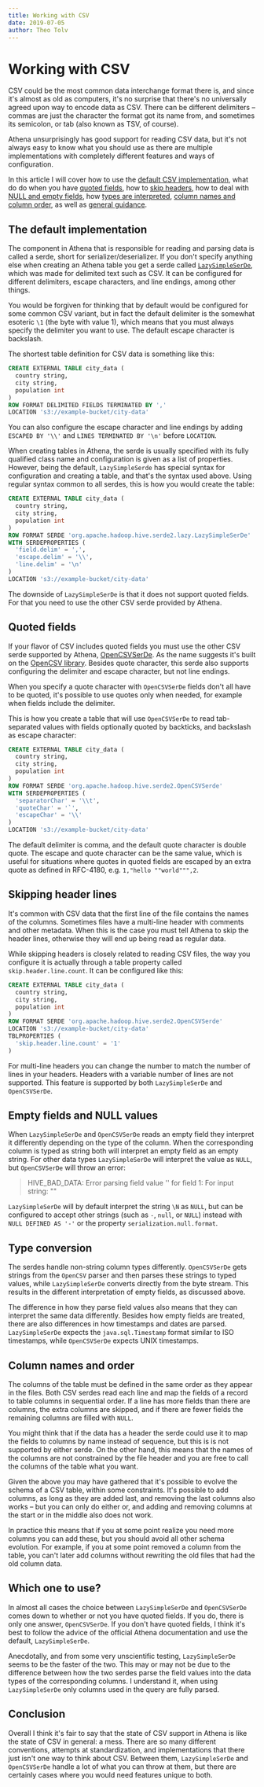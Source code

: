 ```yaml
---
title: Working with CSV
date: 2019-07-05
author: Theo Tolv
---
```

# Working with CSV

CSV could be the most common data interchange format there is, and since it's almost as old as computers, it's no surprise that there's no universally agreed upon way to encode data as CSV. There can be different delimiters – commas are just the character the format got its name from, and sometimes its semicolon, or tab (also known as TSV, of course).

Athena unsurprisingly has good support for reading CSV data, but it's not always easy to know what you should use as there are multiple implementations with completely different features and ways of configuration.

In this article I will cover how to use the [default CSV implementation](#the-default-implementation), what do do when you have [quoted fields](#quoted-fields), how to [skip headers](#skipping-header-lines), how to deal with [NULL and empty fields](#empty-fields-and-null-values), how [types are interpreted](#type-conversion), [column names and column order](#column-names-and-order), as well as [general guidance](#which-one-to-use).

## The default implementation

The component in Athena that is responsible for reading and parsing data is called a serde, short for serializer/deserializer. If you don't specify anything else when creating an Athena table you get a serde called [`LazySimpleSerDe`][1], which was made for delimited text such as CSV. It can be configured for different delimiters, escape characters, and line endings, among other things.

You would be forgiven for thinking that by default would be configured for some common CSV variant, but in fact the default delimiter is the somewhat esoteric `\1` (the byte with value 1), which means that you must always specify the delimiter you want to use. The default escape character is backslash.

The shortest table definition for CSV data is something like this:

```sql
CREATE EXTERNAL TABLE city_data (
  country string,
  city string,
  population int
)
ROW FORMAT DELIMITED FIELDS TERMINATED BY ','
LOCATION 's3://example-bucket/city-data'
```

You can also configure the escape character and line endings by adding `ESCAPED BY '\\'` and `LINES TERMINATED BY '\n'` before `LOCATION`.

When creating tables in Athena, the serde is usually specified with its fully qualified class name and configuration is given as a list of properties. However, being the default, `LazySimpleSerde` has special syntax for configuration and creating a table, and that's the syntax used above. Using regular syntax common to all serdes, this is how you would create the table:

```sql
CREATE EXTERNAL TABLE city_data (
  country string,
  city string,
  population int
)
ROW FORMAT SERDE 'org.apache.hadoop.hive.serde2.lazy.LazySimpleSerDe'
WITH SERDEPROPERTIES (
  'field.delim' = ',',
  'escape.delim' = '\\',
  'line.delim' = '\n'
)
LOCATION 's3://example-bucket/city-data'
```

The downside of `LazySimpleSerDe` is that it does not support quoted fields. For that you need to use the other CSV serde provided by Athena.

## Quoted fields

If your flavor of CSV includes quoted fields you must use the other CSV serde supported by Athena, [OpenCSVSerDe][2]. As the name suggests it's built on the [OpenCSV library](http://opencsv.sourceforge.net). Besides quote character, this serde also supports configuring the delimiter and escape character, but not line endings.

When you specify a quote character with `OpenCSVSerDe` fields don't all have to be quoted, it's possible to use quotes only when needed, for example when fields include the delimiter.

This is how you create a table that will use `OpenCSVSerDe` to read tab-separated values with fields optionally quoted by backticks, and backslash as escape character:

```sql
CREATE EXTERNAL TABLE city_data (
  country string,
  city string,
  population int
)
ROW FORMAT SERDE 'org.apache.hadoop.hive.serde2.OpenCSVSerde'
WITH SERDEPROPERTIES (
  'separatorChar' = '\\t',
  'quoteChar' = '`',
  'escapeChar' = '\\'
)
LOCATION 's3://example-bucket/city-data'
```

The default delimiter is comma, and the default quote character is double quote. The escape and quote character can be the same value, which is useful for situations where quotes in quoted fields are escaped by an extra quote as defined in RFC-4180, e.g. `1,"hello ""world""",2`.

## Skipping header lines

It's common with CSV data that the first line of the file contains the names of the columns. Sometimes files have a multi-line header with comments and other metadata. When this is the case you must tell Athena to skip the header lines, otherwise they will end up being read as regular data.

While skipping headers is closely related to reading CSV files, the way you configure it is actually through a table property called `skip.header.line.count`. It can be configured like this:

```sql
CREATE EXTERNAL TABLE city_data (
  country string,
  city string,
  population int
)
ROW FORMAT SERDE 'org.apache.hadoop.hive.serde2.OpenCSVSerde'
LOCATION 's3://example-bucket/city-data'
TBLPROPERTIES (
  'skip.header.line.count' = '1'
)
```

For multi-line headers you can change the number to match the number of lines in your headers. Headers with a variable number of lines are not supported. This feature is supported by both `LazySimpleSerDe` and `OpenCSVSerDe`.

## Empty fields and NULL values

When `LazySimpleSerDe` and `OpenCSVSerDe` reads an empty field they interpret it differently depending on the type of the column. When the corresponding column is typed as string both will interpret an empty field as an empty string. For other data types `LazySimpleSerDe` will interpret the value as `NULL`, but `OpenCSVSerDe` will throw an error:

> HIVE_BAD_DATA: Error parsing field value '' for field 1: For input string: ""

`LazySimpleSerDe` will by default interpret the string `\N` as `NULL`, but can be configured to accept other strings (such as `-`, `null`, or `NULL`) instead with `NULL DEFINED AS '-'` or the property `serialization.null.format`.

## Type conversion

The serdes handle non-string column types differently. `OpenCSVSerDe` gets strings from the `OpenCSV` parser and then parses these strings to typed values, while `LazySimpleSerDe` converts directly from the byte stream. This results in the different interpretation of empty fields, as discussed above.

The difference in how they parse field values also means that they can interpret the same data differently. Besides how empty fields are treated, there are also differences in how timestamps and dates are parsed. `LazySimpleSerDe` expects the `java.sql.Timestamp` format similar to ISO timestamps, while `OpenCSVSerDe` expects UNIX timestamps.

## Column names and order

The columns of the table must be defined in the same order as they appear in the files. Both CSV serdes read each line and map the fields of a record to table columns in sequential order. If a line has more fields than there are columns, the extra columns are skipped, and if there are fewer fields the remaining columns are filled with `NULL`.

You might think that if the data has a header the serde could use it to map the fields to columns by name instead of sequence, but this is is not supported by either serde. On the other hand, this means that the names of the columns are not constrained by the file header and you are free to call the columns of the table what you want.

Given the above you may have gathered that it's possible to evolve the schema of a CSV table, within some constraints. It's possible to add columns, as long as they are added last, and removing the last columns also works – but you can only do either or, and adding and removing columns at the start or in the middle also does not work.

In practice this means that if you at some point realize you need more columns you can add these, but you should avoid all other schema evolution. For example, if you at some point removed a column from the table, you can't later add columns without rewriting the old files that had the old column data.

## Which one to use?

In almost all cases the choice between `LazySimpleSerDe` and `OpenCSVSerDe` comes down to whether or not you have quoted fields. If you do, there is only one answer, `OpenCSVSerDe`. If you don't have quoted fields, I think it's best to follow the advice of the official Athena documentation and use the default, `LazySimpleSerDe`.

Anecdotally, and from some very unscientific testing, `LazySimpleSerDe` seems to be the faster of the two. This may or may not be due to the difference between how the two serdes parse the field values into the data types of the corresponding columns. I understand it, when using `LazySimpleSerDe` only columns used in the query are fully parsed.

## Conclusion

Overall I think it's fair to say that the state of CSV support in Athena is like the state of CSV in general: a mess. There are so many different conventions, attempts at standardization, and implementations that there just isn't one way to think about CSV. Between them, `LazySimpleSerDe` and `OpenCSVSerDe` handle a lot of what you can throw at them, but there are certainly cases where you would need features unique to both.

  [1]: https://docs.aws.amazon.com/athena/latest/ug/lazy-simple-serde.html
  [2]: https://docs.aws.amazon.com/athena/latest/ug/csv-serde.html